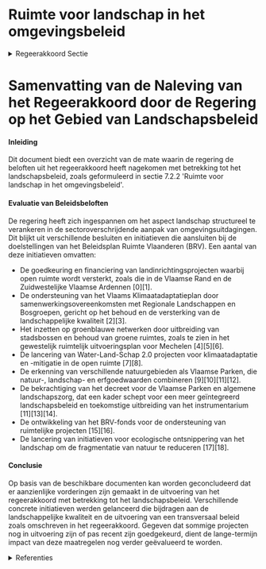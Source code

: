 # Ruimte voor landschap in het omgevingsbeleid

<details>
        <summary>Regeerakkoord Sectie </summary>
        <p>7.2.2 Ruimte voor landschap in het omgevingsbeleid Naast het beschermen van onze meest waardevolle cultuurhistorische land-schappen als Onroerend Erfgoed bouwen we tijdens deze regeerperiode verder een volwaardig en transversaal landschaps-beleid uit. De strategische doelstellingen van het Beleidsplan Ruimte Vlaanderen (BRV) inzake landschappelijke kwaliteit brengen we volop in de praktijk. We doen dit door: het aspect landschap structureel te verankeren in de aanpak van de Vlaamse Overheid om omgevingsuitdagingen sectoroverschrijdend op te lossen en om de omgevingskwaliteit te versterken; te zorgen dat binnen de Vlaamse Overheid landschap transversaal en geïntegreerd wordt benaderd. We doen dit door projecten te ondersteunen, een methodiek voor landschapskarakterisatie te ontwikkelen, maatschappelijk bewust-zijn voor het landschap te creëren en verbanden te leggen met verschillende bestuursniveaus en –entiteiten om exper-tise te bundelen en ervaringen te delen. </p>
        </details> 

# Samenvatting van de Naleving van het Regeerakkoord door de Regering op het Gebied van Landschapsbeleid

#### Inleiding
Dit document biedt een overzicht van de mate waarin de regering de beloften uit het regeerakkoord heeft nagekomen met betrekking tot het landschapsbeleid, zoals geformuleerd in sectie 7.2.2 'Ruimte voor landschap in het omgevingsbeleid'.

#### Evaluatie van Beleidsbeloften

De regering heeft zich ingespannen om het aspect landschap structureel te verankeren in de sectoroverschrijdende aanpak van omgevingsuitdagingen. Dit blijkt uit verschillende besluiten en initiatieven die aansluiten bij de doelstellingen van het Beleidsplan Ruimte Vlaanderen (BRV). Een aantal van deze initiatieven omvatten:

- De goedkeuring en financiering van landinrichtingsprojecten waarbij open ruimte wordt versterkt, zoals die in de Vlaamse Rand en de Zuidwestelijke Vlaamse Ardennen \[0\]\[1\].
- De ondersteuning van het Vlaams Klimaatadaptatieplan door samenwerkingsovereenkomsten met Regionale Landschappen en Bosgroepen, gericht op het behoud en de versterking van de landschappelijke kwaliteit \[2\]\[3\].
- Het inzetten op groenblauwe netwerken door uitbreiding van stadsbossen en behoud van groene ruimtes, zoals te zien in het gewestelijk ruimtelijk uitvoeringsplan voor Mechelen \[4\]\[5\]\[6\].
- De lancering van Water-Land-Schap 2.0 projecten voor klimaatadaptatie en -mitigatie in de open ruimte \[7\]\[8\].
- De erkenning van verschillende natuurgebieden als Vlaamse Parken, die natuur-, landschap- en erfgoedwaarden combineren \[9\]\[10\]\[11\]\[12\].
- De bekrachtiging van het decreet voor de Vlaamse Parken en algemene landschapszorg, dat een kader schept voor een meer geïntegreerd landschapsbeleid en toekomstige uitbreiding van het instrumentarium \[11\]\[13\]\[14\].
- De ontwikkeling van het BRV-fonds voor de ondersteuning van ruimtelijke projecten \[15\]\[16\].
- De lancering van initiatieven voor ecologische ontsnippering van het landschap om de fragmentatie van natuur te reduceren \[17\]\[18\].
  
#### Conclusie
Op basis van de beschikbare documenten kan worden geconcludeerd dat er aanzienlijke vorderingen zijn gemaakt in de uitvoering van het regeerakkoord met betrekking tot het landschapsbeleid. Verschillende concrete initiatieven werden gelanceerd die bijdragen aan de landschappelijke kwaliteit en de uitvoering van een transversaal beleid zoals omschreven in het regeerakkoord. Gegeven dat sommige projecten nog in uitvoering zijn of pas recent zijn goedgekeurd, dient de lange-termijn impact van deze maatregelen nog verder geëvalueerd te worden.

<details>
        <summary> Referenties</summary>
        **[\[0\]](https://beslissingenvlaamseregering.vlaanderen.be/?search=Actualisatienota%20planprogramma%20Vlaamse%20Rand%3A%20evaluatie%20en%20opstart%20fase%202&dateOption=select&startDate=2021-07-09T08%3A00%3A00Z&endDate=2021-07-09T08%3A00%3A00Z)** : **(2021-07-09)** Actualisatienota planprogramma Vlaamse Rand: evaluatie en opstart fase 2 

**[\[1\]](https://beslissingenvlaamseregering.vlaanderen.be/?search=Goedkeuring%20en%20instelling%20landinrichtingsproject%20%E2%80%98Zuidwestelijke%20Vlaamse%20Ardennen%20%E2%80%93%20fase%201%E2%80%99&dateOption=select&startDate=2023-10-20T08%3A00%3A00Z&endDate=2023-10-20T08%3A00%3A00Z)** : **(2023-10-20)** Goedkeuring en instelling landinrichtingsproject ‘Zuidwestelijke Vlaamse Ardennen – fase 1’ 

**[\[2\]](https://beslissingenvlaamseregering.vlaanderen.be/?search=Ontwerp%20van%20samenwerkingsovereenkomst%20Regionale%20Landschappen%20ter%20ondersteuning%20van%20hun%20bijdrage%20aan%20de%20uitvoering%20van%20het%20Vlaams%20Klimaatadaptatieplan&dateOption=select&startDate=2023-08-31T08%3A00%3A00Z&endDate=2023-08-31T08%3A00%3A00Z)** : **(2023-08-31)** Ontwerp van samenwerkingsovereenkomst Regionale Landschappen ter ondersteuning van hun bijdrage aan de uitvoering van het Vlaams Klimaatadaptatieplan 

**[\[3\]](https://beslissingenvlaamseregering.vlaanderen.be/?search=Projectfinanciering%20Bosgroepen%20en%20Regionale%20Landschappen&dateOption=select&startDate=2019-12-20T09%3A00%3A00Z&endDate=2019-12-20T09%3A00%3A00Z)** : **(2019-12-20)** Projectfinanciering Bosgroepen en Regionale Landschappen 

**[\[4\]](https://beslissingenvlaamseregering.vlaanderen.be/?search=Vaststelling%20gewestelijk%20ruimtelijk%20uitvoeringsplan%20%E2%80%98Regionaalstedelijk%20gebied%20Mechelen%E2%80%99&dateOption=select&startDate=2022-11-10T07%3A00%3A00Z&endDate=2022-11-10T07%3A00%3A00Z)** : **(2022-11-10)** Vaststelling gewestelijk ruimtelijk uitvoeringsplan ‘Regionaalstedelijk gebied Mechelen’ 

**[\[5\]](https://beslissingenvlaamseregering.vlaanderen.be/?search=Vaststelling%20gewestelijk%20ruimtelijk%20uitvoeringsplan%20%E2%80%98Regionaalstedelijk%20gebied%20Mechelen%E2%80%99&dateOption=select&startDate=2022-12-23T09%3A00%3A00Z&endDate=2022-12-23T09%3A00%3A00Z)** : **(2022-12-23)** Vaststelling gewestelijk ruimtelijk uitvoeringsplan ‘Regionaalstedelijk gebied Mechelen’ 

**[\[6\]](https://beslissingenvlaamseregering.vlaanderen.be/?search=Opstart%20ge%C3%AFntegreerd%20planningsproces%20gewestelijk%20ruimtelijk%20uitvoeringsplan%20%E2%80%98regionaalstedelijk%20gebied%20Mechelen%E2%80%99&dateOption=select&startDate=2020-07-17T08%3A00%3A00Z&endDate=2020-07-17T08%3A00%3A00Z)** : **(2020-07-17)** Opstart geïntegreerd planningsproces gewestelijk ruimtelijk uitvoeringsplan ‘regionaalstedelijk gebied Mechelen’ 

**[\[7\]](https://beslissingenvlaamseregering.vlaanderen.be/?search=Plan%20Vlaamse%20Veerkracht%3A%20subsidies%20voor%20uitvoering%20Water-Land-Schap%202.0&dateOption=select&startDate=2022-12-09T09%3A00%3A00Z&endDate=2022-12-09T09%3A00%3A00Z)** : **(2022-12-09)** Plan Vlaamse Veerkracht: subsidies voor uitvoering Water-Land-Schap 2.0 

**[\[8\]](https://beslissingenvlaamseregering.vlaanderen.be/?search=Water-Land-Schap%202.0%3A%20subsidiebesluiten&dateOption=select&startDate=2023-04-28T08%3A00%3A00Z&endDate=2023-04-28T08%3A00%3A00Z)** : **(2023-04-28)** Water-Land-Schap 2.0: subsidiebesluiten 

**[\[9\]](https://beslissingenvlaamseregering.vlaanderen.be/?search=Erkenning%20Nationale%20Parken%20%27Brabantse%20Wouden%27%2C%20%27Hoge%20Kempen%27%2C%20%27Scheldevallei%27%20en%20%27Bosland%27&dateOption=select&startDate=2023-10-13T08%3A00%3A00Z&endDate=2023-10-13T08%3A00%3A00Z)** : **(2023-10-13)** Erkenning Nationale Parken 'Brabantse Wouden', 'Hoge Kempen', 'Scheldevallei' en 'Bosland' 

**[\[10\]](https://beslissingenvlaamseregering.vlaanderen.be/?search=Erkenning%20landschapsparken%20Grenzeloos%20Bocageland%2C%20Hart%20van%20Haspengouw%2C%20Maasvallei%2C%20Vlaamse%20Ardennen%20en%20Zwinstreek&dateOption=select&startDate=2023-10-13T08%3A00%3A00Z&endDate=2023-10-13T08%3A00%3A00Z)** : **(2023-10-13)** Erkenning landschapsparken Grenzeloos Bocageland, Hart van Haspengouw, Maasvallei, Vlaamse Ardennen en Zwinstreek 

**[\[11\]](https://beslissingenvlaamseregering.vlaanderen.be/?search=Decreet%20Vlaamse%20Parken%20en%20algemene%20landschapszorg&dateOption=select&startDate=2023-06-09T08%3A00%3A00Z&endDate=2023-06-09T08%3A00%3A00Z)** : **(2023-06-09)** Decreet Vlaamse Parken en algemene landschapszorg 

**[\[12\]](https://beslissingenvlaamseregering.vlaanderen.be/?search=Regionaal%20landschap%20Kempen%20en%20Maasland%3A%20werkingssubsidie%20vernieuwd%20Nationaal%20Park%20Bureau%20Hoge%20Kempen&dateOption=select&startDate=2020-12-18T09%3A00%3A00Z&endDate=2020-12-18T09%3A00%3A00Z)** : **(2020-12-18)** Regionaal landschap Kempen en Maasland: werkingssubsidie vernieuwd Nationaal Park Bureau Hoge Kempen 

**[\[13\]](https://beslissingenvlaamseregering.vlaanderen.be/?search=Vlaamse%20Parken%20en%20algemene%20landschapszorg%3A%20goedkeuring%20ontwerpdecreet&dateOption=select&startDate=2023-03-31T08%3A00%3A00Z&endDate=2023-03-31T08%3A00%3A00Z)** : **(2023-03-31)** Vlaamse Parken en algemene landschapszorg: goedkeuring ontwerpdecreet 

**[\[14\]](https://beslissingenvlaamseregering.vlaanderen.be/?search=Algemene%20erkennings-%20en%20subsidi%C3%ABringsvoorwaarden%20Vlaamse%20Parken%3A%20uitvoeringsbesluit%20decreet%20Vlaamse%20Parken%20en%20algemene%20landschapszorg&dateOption=select&startDate=2023-07-14T08%3A00%3A00Z&endDate=2023-07-14T08%3A00%3A00Z)** : **(2023-07-14)** Algemene erkennings- en subsidiëringsvoorwaarden Vlaamse Parken: uitvoeringsbesluit decreet Vlaamse Parken en algemene landschapszorg 

**[\[15\]](https://beslissingenvlaamseregering.vlaanderen.be/?search=Beleidsplan%20Ruimte%20Vlaanderen%20%28BRV%29-fonds%3A%20aanpassing%20%28uitvoerings-%29besluiten&dateOption=select&startDate=2023-07-07T09%3A00%3A00Z&endDate=2023-07-07T09%3A00%3A00Z)** : **(2023-07-07)** Beleidsplan Ruimte Vlaanderen (BRV)-fonds: aanpassing (uitvoerings-)besluiten 

**[\[16\]](https://beslissingenvlaamseregering.vlaanderen.be/?search=Beleidsplan%20Ruimte%20Vlaanderen%20%28BRV%29-fonds%3A%20aanpassing%20%28uitvoerings-%29besluiten&dateOption=select&startDate=2023-06-23T08%3A00%3A00Z&endDate=2023-06-23T08%3A00%3A00Z)** : **(2023-06-23)** Beleidsplan Ruimte Vlaanderen (BRV)-fonds: aanpassing (uitvoerings-)besluiten 

**[\[17\]](https://beslissingenvlaamseregering.vlaanderen.be/?search=Plan%20Vlaamse%20Veerkracht%3A%20Ontsnipperen%20Vlaams%20landschap&dateOption=select&startDate=2021-07-16T06%3A00%3A00Z&endDate=2021-07-16T06%3A00%3A00Z)** : **(2021-07-16)** Plan Vlaamse Veerkracht: Ontsnipperen Vlaams landschap 

**[\[18\]](https://beslissingenvlaamseregering.vlaanderen.be/?search=Instrumentendecreet%20omgevingsbeleid&dateOption=select&startDate=2019-12-20T17%3A30%3A00Z&endDate=2019-12-20T17%3A30%3A00Z)** : **(2019-12-20)** Instrumentendecreet omgevingsbeleid 
        </details> 

